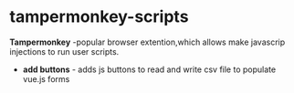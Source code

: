 # tampermonkey-scripts
**Tampermonkey** -popular browser extention,which allows make javascrip injections to run user scripts.
* **add buttons** - adds js buttons to read and write csv file to populate vue.js forms